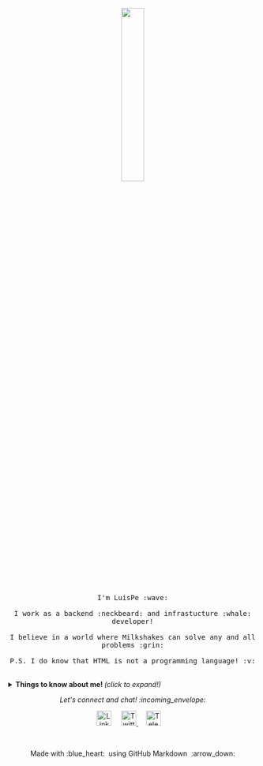 <p align="center">
  <img src="https://github.com/LuisPe/luispe/hello_world.gif" width="30%">
  <br><br>
  <samp>
    I'm LuisPe :wave:
    <br><br>
    I work as a backend :neckbeard: and infrastucture :whale: developer!
    <br><br>
    I believe in a world where Milkshakes can solve any and all problems :grin:
    <br><br>
    P.S. I do know that HTML is not a programming language! :v:
  </samp>
</p>

<br>

<details>
  <summary> <b> Things to know about me! </b> <i>(click to expand!)</i> </summary>
  
  <br>
  
  [![Github Stats By LuisPe](https://github-readme-stats.vercel.app/api?username=luispe&show_icons=true&title_color=fff&icon_color=79ff97&text_color=9f9f9f&bg_color=151515)](https://github.com/luispe/github-readme-stats)

---

### - Languages and Tools...

<p align="center">

    Golang :bear:
    Docker :whale:
    Kubernetes :anchor:
    Terraform :construction:

---

</p>

### - I'm currently...

- Improving my SRE skills.
- Improving to IAC with terraform.
- Improving Kubernetes.
- Improving Go.

---

</details>

<p align="center"> 
  <i> Let's connect and chat! :incoming_envelope: </i>
</p>

<p align="center">
  <a href="https://www.linkedin.com/in/luis-pedro-toloy-a1b529a2"><img src="https://www.google.com/url?sa=i&url=https%3A%2F%2Fwww.flaticon.es%2Ficono-gratis%2Flinkedin_174857&psig=AOvVaw37ZT39DO4HF9ak6avhxupU&ust=1596058778808000&source=images&cd=vfe&ved=0CAIQjRxqFwoTCJDH77j08OoCFQAAAAAdAAAAABAD" width="30px" alt="LinkedIn"></a> &nbsp; &nbsp;
  <a href="https://twitter.com/luiyo11"><img src="https://www.google.com/url?sa=i&url=https%3A%2F%2Fes.pngtree.com%2Ffreepng%2Ftwitter-social-media-icon-design-template-vector_3654763.html&psig=AOvVaw3chSAwkU8CRn7YMHKFUl1J&ust=1596058814157000&source=images&cd=vfe&ved=0CAIQjRxqFwoTCNi4ucn08OoCFQAAAAAdAAAAABAD" width="30px" alt="Twitter">     </a> &nbsp; &nbsp;
  <a href="https://t.me/luispe"><img src="https://www.google.com/url?sa=i&url=https%3A%2F%2Fwww.iconfinder.com%2Ficons%2F2460228%2Fchat_messenger_social_telegram_icon&psig=AOvVaw0abce443V4DUtaycmhUJII&ust=1596058841685000&source=images&cd=vfe&ved=0CAIQjRxqFwoTCOj6ltb08OoCFQAAAAAdAAAAABAD" width="30px" alt="Telegram"></a> &nbsp; &nbsp;
</p>

<br>

<p align="center">
  Made with :blue_heart: &nbsp;using GitHub Markdown &nbsp;:arrow_down:
</p>